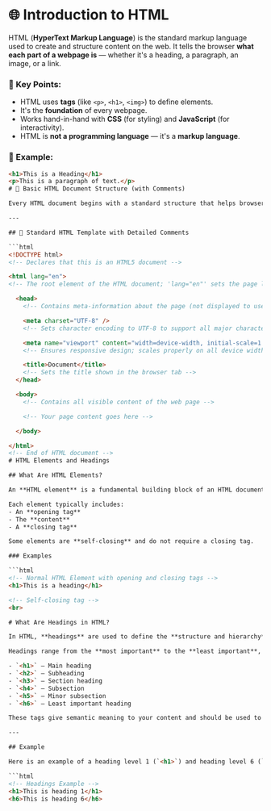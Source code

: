 # 🌐 Introduction to HTML

HTML (**HyperText Markup Language**) is the standard markup language used to create and structure content on the web. It tells the browser **what each part of a webpage is** — whether it's a heading, a paragraph, an image, or a link.

### 🔎 Key Points:
- HTML uses **tags** (like `<p>`, `<h1>`, `<img>`) to define elements.
- It's the **foundation** of every webpage.
- Works hand-in-hand with **CSS** (for styling) and **JavaScript** (for interactivity).
- HTML is **not a programming language** — it's a **markup language**.

### 📘 Example:
```html
<h1>This is a Heading</h1>
<p>This is a paragraph of text.</p>
# 🧱 Basic HTML Document Structure (with Comments)

Every HTML document begins with a standard structure that helps browsers interpret and render the content properly.

---

## 📄 Standard HTML Template with Detailed Comments

```html
<!DOCTYPE html>
<!-- Declares that this is an HTML5 document -->

<html lang="en">
<!-- The root element of the HTML document; 'lang="en"' sets the page language to English -->

  <head>
    <!-- Contains meta-information about the page (not displayed to users) -->

    <meta charset="UTF-8" />
    <!-- Sets character encoding to UTF-8 to support all major characters/symbols -->

    <meta name="viewport" content="width=device-width, initial-scale=1.0" />
    <!-- Ensures responsive design; scales properly on all device widths -->

    <title>Document</title>
    <!-- Sets the title shown in the browser tab -->
  </head>

  <body>
    <!-- Contains all visible content of the web page -->

    <!-- Your page content goes here -->

  </body>

</html>
<!-- End of HTML document -->
# HTML Elements and Headings

## What Are HTML Elements?

An **HTML element** is a fundamental building block of an HTML document. It consists of a **pair of tags** that enclose content. These tags define the **type and properties** of the content.

Each element typically includes:
- An **opening tag**
- The **content**
- A **closing tag**

Some elements are **self-closing** and do not require a closing tag.

### Examples

```html
<!-- Normal HTML Element with opening and closing tags -->
<h1>This is a heading</h1>

<!-- Self-closing tag -->
<br>

# What Are Headings in HTML?

In HTML, **headings** are used to define the **structure and hierarchy** of the content on a web page. They help organize the content and improve **readability** for both users and search engines.

Headings range from the **most important** to the **least important**, using six levels:

- `<h1>` – Main heading
- `<h2>` – Subheading
- `<h3>` – Section heading
- `<h4>` – Subsection
- `<h5>` – Minor subsection
- `<h6>` – Least important heading

These tags give semantic meaning to your content and should be used to reflect the content structure logically.

---

## Example

Here is an example of a heading level 1 (`<h1>`) and heading level 6 (`<h6>`):

```html
<!-- Headings Example -->
<h1>This is heading 1</h1>
<h6>This is heading 6</h6>
